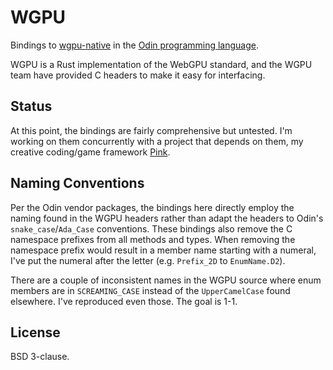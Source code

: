 # WGPU

Bindings to [wgpu-native](https://github.com/gfx-rs/wgpu-native) in the [Odin programming language](https://odin-lang.org).

WGPU is a Rust implementation of the WebGPU standard, and the WGPU team have provided C headers to make it easy for interfacing.

## Status

At this point, the bindings are fairly comprehensive but untested. I'm working on them concurrently with a project that depends on them, my creative coding/game framework [Pink](https://github.com/spindlebink/pink).

## Naming Conventions

Per the Odin vendor packages, the bindings here directly employ the naming found in the WGPU headers rather than adapt the headers to Odin's `snake_case`/`Ada_Case` conventions. These bindings also remove the C namespace prefixes from all methods and types. When removing the namespace prefix would result in a member name starting with a numeral, I've put the numeral after the letter (e.g. `Prefix_2D` to `EnumName.D2`).

There are a couple of inconsistent names in the WGPU source where enum members are in `SCREAMING_CASE` instead of the `UpperCamelCase` found elsewhere. I've reproduced even those. The goal is 1-1.

## License

BSD 3-clause.
